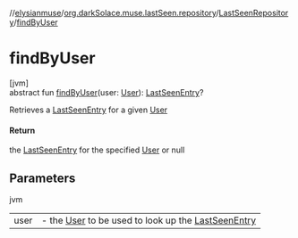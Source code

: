//[elysianmuse](../../../index.md)/[org.darkSolace.muse.lastSeen.repository](../index.md)/[LastSeenRepository](index.md)/[findByUser](find-by-user.md)

# findByUser

[jvm]\
abstract fun [findByUser](find-by-user.md)(user: [User](../../org.darkSolace.muse.user.model/-user/index.md)): [LastSeenEntry](../../org.darkSolace.muse.lastSeen.model/-last-seen-entry/index.md)?

Retrieves a [LastSeenEntry](../../org.darkSolace.muse.lastSeen.model/-last-seen-entry/index.md) for a given [User](../../org.darkSolace.muse.user.model/-user/index.md)

#### Return

the [LastSeenEntry](../../org.darkSolace.muse.lastSeen.model/-last-seen-entry/index.md) for the specified [User](../../org.darkSolace.muse.user.model/-user/index.md) or null

## Parameters

jvm

| | |
|---|---|
| user | -     the [User](../../org.darkSolace.muse.user.model/-user/index.md) to be used to look up the [LastSeenEntry](../../org.darkSolace.muse.lastSeen.model/-last-seen-entry/index.md) |
